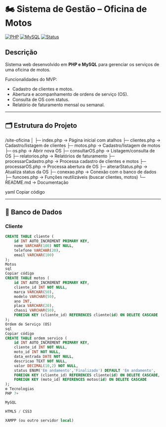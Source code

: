 # 🏍️ Sistema de Gestão – Oficina de Motos

[![PHP](https://img.shields.io/badge/PHP-7.4+-blue)](https://www.php.net/) 
[![MySQL](https://img.shields.io/badge/MySQL-5.7+-orange)](https://www.mysql.com/) 
[![Status](https://img.shields.io/badge/Status-MVP-green)]()

## Descrição

Sistema web desenvolvido em **PHP e MySQL** para gerenciar os serviços de uma oficina de motos.  

Funcionalidades do MVP:
- Cadastro de clientes e motos.
- Abertura e acompanhamento de ordens de serviço (OS).
- Consulta de OS com status.
- Relatório de faturamento mensal ou semanal.

---

## 🗂 Estrutura do Projeto

/site-oficina
│
├─ index.php → Página inicial com atalhos
├─ clientes.php → Cadastro/listagem de clientes
├─ motos.php → Cadastro/listagem de motos
├─ os.php → Abrir nova OS
├─ consultarOS.php → Listagem/consulta de OS
├─ relatorios.php → Relatórios de faturamento
├─ processarCadastro.php → Processa cadastro de clientes e motos
├─ processarOS.php → Processa abertura de OS
├─ alterarStatus.php → Atualiza status da OS
├─ conexao.php → Conexão com o banco de dados
├─ funcoes.php → Funções reutilizáveis (buscar clientes, motos)
└─ README.md → Documentação

yaml
Copiar código

---

## 💾 Banco de Dados

### Cliente
```sql
CREATE TABLE cliente (
    id INT AUTO_INCREMENT PRIMARY KEY,
    nome VARCHAR(100) NOT NULL,
    telefone VARCHAR(20),
    email VARCHAR(100)
);
Motos
sql
Copiar código
CREATE TABLE motos (
    id INT AUTO_INCREMENT PRIMARY KEY,
    cliente_id INT NOT NULL,
    marca VARCHAR(50),
    modelo VARCHAR(50),
    ano INT,
    placa VARCHAR(20),
    chassi VARCHAR(50),
    FOREIGN KEY (cliente_id) REFERENCES cliente(id) ON DELETE CASCADE
);
Ordem de Serviço (OS)
sql
Copiar código
CREATE TABLE ordem_servico (
    id INT AUTO_INCREMENT PRIMARY KEY,
    cliente_id INT NOT NULL,
    moto_id INT NOT NULL,
    data_entrada DATE NOT NULL,
    descricao TEXT NOT NULL,
    valor DECIMAL(10,2) NOT NULL,
    status ENUM('Em andamento','Finalizado') DEFAULT 'Em andamento',
    FOREIGN KEY (cliente_id) REFERENCES cliente(id) ON DELETE CASCADE,
    FOREIGN KEY (moto_id) REFERENCES motos(id) ON DELETE CASCADE
);
⚙️ Tecnologias
PHP 7+

MySQL

HTML5 / CSS3

XAMPP (ou outro servidor local)
